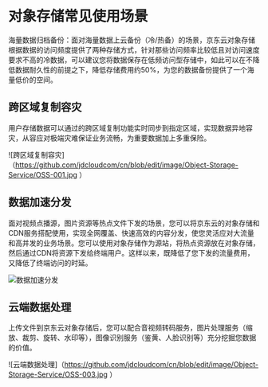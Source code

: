 # 对象存储常见使用场景

海量数据归档备份：面对海量数据上云备份（冷/热备）的场景，京东云对象存储根据数据的访问频度提供了两种存储方式，针对那些访问频率比较低且对访问速度要求不高的冷数据，可以建议您将数据保存在低频访问型存储中，如此可以在不降低数据耐久性的前提之下，降低存储费用约50%，为您的数据备份提供了一个海量低价的空间。

## 跨区域复制容灾

用户存储数据可以通过的跨区域复制功能实时同步到指定区域，实现数据异地容灾，从容应对极端灾难保证业务流畅，为重要数据加上多重保险。

![跨区域复制容灾]（https://github.com/jdcloudcom/cn/blob/edit/image/Object-Storage-Service/OSS-001.jpg ）

## 数据加速分发

面对视频点播源，图片资源等热点文件下发的场景，您可以将京东云的对象存储和CDN服务搭配使用，实现全网覆盖、快速高效的内容分发，使您灵活应对大流量和高并发的业务场景。您可以使用对象存储作为源站，将热点资源放在对象存储，然后通过CDN将资源下发给终端用户。这样以来，既降低了您下发的流量费用，又降低了终端访问的时延。

![数据加速分发](https://github.com/jdcloudcom/cn/blob/edit/image/Object-Storage-Service/OSS-002.jpg )

## 云端数据处理

上传文件到京东云对象存储后，您可以配合音视频转码服务，图片处理服务（缩放、裁剪、旋转、水印等），图像识别服务（鉴黄、人脸识别等）充分挖掘您数据的价值。

![云端数据处理]（https://github.com/jdcloudcom/cn/blob/edit/image/Object-Storage-Service/OSS-003.jpg ）
